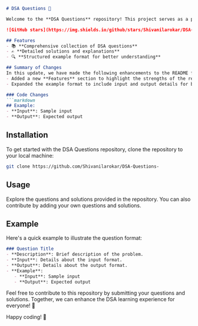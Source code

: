 ```markdown
# DSA Questions 🚀

Welcome to the **DSA Questions** repository! This project serves as a platform for developers and learners to practice and enhance their skills in Data Structures and Algorithms (DSA). This repository is designed to help you improve your understanding of various data structures and algorithms through a collection of questions and solutions.

![GitHub stars](https://img.shields.io/github/stars/Shivanilarokar/DSA-Questions-?style=social) ![Forks](https://img.shields.io/github/forks/Shivanilarokar/DSA-Questions-?style=social)

## Features
- 📚 **Comprehensive collection of DSA questions**
- ✍️ **Detailed solutions and explanations**
- 🔍 **Structured example format for better understanding**

## Summary of Changes
In this update, we have made the following enhancements to the README file:
- Added a new **Features** section to highlight the strengths of the repository.
- Expanded the example format to include input and output details for better clarity.

### Code Changes
```markdown
## Example:
- **Input**: Sample input
- **Output**: Expected output
```

## Installation
To get started with the DSA Questions repository, clone the repository to your local machine:
```bash
git clone https://github.com/Shivanilarokar/DSA-Questions-
```

## Usage
Explore the questions and solutions provided in the repository. You can also contribute by adding your own questions and solutions.

## Example
Here's a quick example to illustrate the question format:
```markdown
### Question Title
- **Description**: Brief description of the problem.
- **Input**: Details about the input format.
- **Output**: Details about the output format.
- **Example**:
   - **Input**: Sample input
   - **Output**: Expected output
```

Feel free to contribute to this repository by submitting your questions and solutions. Together, we can enhance the DSA learning experience for everyone! 🎉

Happy coding! 🎈
```